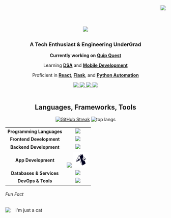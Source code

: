 <img align="right" src="https://komarev.com/ghpvc/?username=tashifkhan&style=for-the-badge&color=orange" />
<br />
<h1 align="center">
    <img src="https://readme-typing-svg.herokuapp.com/?font=Righteous&size=35&center=true&vCenter=true&width=500&height=70&color=79c2f3&&duration=4000&lines=Hi+There!+👋;+I'm+Tashif+Ahmad+Khan!;" />
</h1>
<h3 align = "center">
	A Tech Enthusiast & Engineering UnderGrad 
</h3>
<div align="center">
	<p><strong>Currently working on <a href="http://designique.tashif.codes/">Quip Quest</a></strong></p>
	<p>Learning <strong><a href="#">DSA</a></strong> and <strong><a href="#">Mobile Development</a></strong></p>
	<p>Proficient in <strong><a  href="#">React</a></strong>, <strong><a  href="#">Flask</a></strong>, and <strong><a  href="#">Python Automation</a></strong></p>
</div>

<div align="center"> 
  <a href="mailto:tashif@duck.com">
    <img src="https://img.shields.io/badge/Gmail-333333?style=for-the-badge&logo=Gmail&logoColor=orange" />
  </a>
  <a href="https://www.linkedin.com/in/tashif-ahmad-khan-982304244/" target="_blank">
    <img src="https://img.shields.io/badge/LinkedIn-79C2F3?style=for-the-badge&logo=linkedin&logoColor=black" target="_blank" />
  </a>
  <a href="https://portfolio.tashif.codes/" target="_blank">
     <img src="https://img.shields.io/badge/Portfolio-orange?style=for-the-badge&logo=todoist&logoColor=white" target="_blank" /> 
  </a>
    <a href="https://www.leetcode.com/khan-tashif" target="_blank">
     <img src="https://img.shields.io/badge/LeetCode-000000?style=for-the-badge&logo=leetcode&logoColor=white" target="_blank" /> 
  </a>
</div>
<br />

<h2 align="center"> Languages, Frameworks, Tools </h2>

<div align=center>
    <a href="https://git.io/streak-stats"><img height = 150 src="https://streak-stats.demolab.com?user=tashifkhan&theme=react&hide_border=true&border_radius=10" alt="GitHub Streak" /></a>
    <img 
        height = 150
        src="https://github-readme-stats.vercel.app/api/top-langs?username=tashifkhan&layout=compact&theme=react&hide_border=true&border_radius=10&hide=jupyter%20notebook,html,css,scss"
        alt="top langs" 
    />
</div>

<br />

<div align="center">
<table align="center" style="margin: 0 auto;">
  <tr align="center">
    <td align="center"><strong>Programming Languages</strong></td>
    <td align="center"><img src="https://skillicons.dev/icons?i=python,js,ts,cpp" /></td>
  </tr>
  <tr align="center">
    <td align="center"><strong>Frontend Development</strong></td>
    <td align="center"><img src="https://skillicons.dev/icons?i=astro,react,next,remix,tailwind,bootstrap" /></td>
  </tr>
  <tr align="center">
    <td align="center"><strong>Backend Development</strong></td>
    <td align="center"><img src="https://skillicons.dev/icons?i=nodejs,express,django,fastapi,flask,wasm" /></td>
  </tr>
  <tr align="center">
    <td align="center"><strong>App Development</strong></td>
    <td align="center"><img src="https://skillicons.dev/icons?i=electron" /> <img src="./icons/expo.png" height=50px> </td>
  </tr>
  <tr align="center">
    <td align="center"><strong>Databases & Services</strong></td>
    <td align="center"><img src="https://skillicons.dev/icons?i=mongodb,postgres,mysql,firebase,appwrite,supabase,graphql" /></td>
  </tr>
  <tr align="center">
    <td align="center"><strong>DevOps & Tools</strong></td>
    <td align="center"><img src="https://skillicons.dev/icons?i=docker,git,github,githubactions,linux,postman" /></td>
  </tr>
</table>
</div>
</div>

<h6> Fun Fact </h6>
<span>
   <img height=100 src="https://media.tenor.com/-ufrqpl5cp0AAAAM/test.gif" align="left" /> &nbsp; &nbsp; I'm just a cat
</span>
